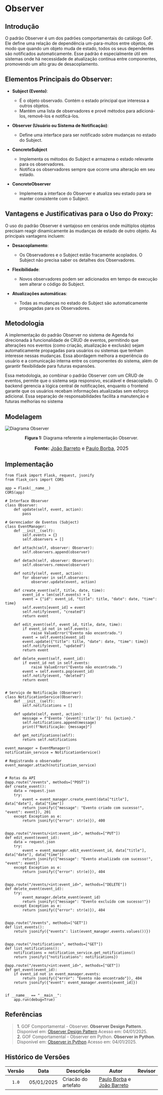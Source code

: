 # Observer

## Introdução

O padrão Observer é um dos padrões comportamentais do catálogo GoF. Ele define uma relação de dependência um-para-muitos entre objetos, de modo que quando um objeto muda de estado, todos os seus dependentes são notificados automaticamente. Esse padrão é especialmente útil em sistemas onde há necessidade de atualização contínua entre componentes, promovendo um alto grau de desacoplamento.

## Elementos Principais do Observer:

- **Subject (Evento)**: 
    - É o objeto observado. Contém o estado principal que interessa a outros objetos.
    - Mantém uma lista de observadores e provê métodos para adicioná-los, removê-los e notificá-los.
  
- **Observer (Usuário ou Sistema de Notificação)**: 
    - Define uma interface para ser notificado sobre mudanças no estado do Subject.

- **ConcreteSubject**
    - Implementa os métodos do Subject e armazena o estado relevante para os observadores.
    - Notifica os observadores sempre que ocorre uma alteração em seu estado.

- **ConcreteObserver**
    - Implementa a interface do Observer e atualiza seu estado para se manter consistente com o Subject.

## Vantagens e Justificativas para o Uso do Proxy:

O uso do padrão Observer é vantajoso em cenários onde múltiplos objetos precisam reagir dinamicamente às mudanças de estado de outro objeto. As principais vantagens incluem:

- **Desacoplamento**: 
    - Os Observadores e o Subject estão fracamente acoplados. O Subject não precisa saber os detalhes dos Observadores.

- **Flexibilidade**: 
    - Novos observadores podem ser adicionados em tempo de execução sem alterar o código do Subject.

- **Atualizações automáticas**: 
    - Todas as mudanças no estado do Subject são automaticamente propagadas para os Observadores.

## Metodologia

A implementação do padrão Observer no sistema de Agenda foi direcionada à funcionalidade de CRUD de eventos, permitindo que alterações nos eventos (como criação, atualização e exclusão) sejam automaticamente propagadas para usuários ou sistemas que tenham interesse nessas mudanças. Essa abordagem melhora a experiência do usuário e a comunicação interna entre os componentes do sistema, além de garantir flexibilidade para futuras expansões.

Essa metodologia, ao combinar o padrão Observer com um CRUD de eventos, permite que o sistema seja responsivo, escalável e desacoplado. O backend gerencia a lógica central de notificações, enquanto o frontend garante que os usuários recebam informações atualizadas sem esforço adicional. Essa separação de responsabilidades facilita a manutenção e futuras melhorias no sistema

## Modelagem

![Diagrama Observer](https://github.com/UnBArqDsw2024-2/2024.2_G6_Agenda_Entega_03/blob/528378b2ced4579f90c408a871dcd6aa44e8d440/docs/PadroesDeProjeto/images/observer.png)

<p style="text-align: center"><b>Figura 1:</b> Diagrama referente a implementação Observer.</p>
<div align="center">

</div>
<font size="3"><p style="text-align: center"><b>Fonte:</b> <a href="https://github.com/JoaoBarreto03">João Barreto</a> e <a href="https://github.com/paulohborba">Paulo Borba</a>, 2025</p></font>

## Implementação

    from flask import Flask, request, jsonify
    from flask_cors import CORS

    app = Flask(__name__)
    CORS(app)

    # Interface Observer
    class Observer:
        def update(self, event, action):
            pass

    # Gerenciador de Eventos (Subject)
    class EventManager:
        def __init__(self):
            self.events = {}
            self.observers = []

        def attach(self, observer: Observer):
            self.observers.append(observer)

        def detach(self, observer: Observer):
            self.observers.remove(observer)

        def notify(self, event, action):
            for observer in self.observers:
                observer.update(event, action)

        def create_event(self, title, date, time):
            event_id = len(self.events) + 1
            event = {"id": event_id, "title": title, "date": date, "time": time}
            self.events[event_id] = event
            self.notify(event, "created")
            return event

        def edit_event(self, event_id, title, date, time):
            if event_id not in self.events:
                raise ValueError("Evento não encontrado.")
            event = self.events[event_id]
            event.update({"title": title, "date": date, "time": time})
            self.notify(event, "updated")
            return event

        def delete_event(self, event_id):
            if event_id not in self.events:
                raise ValueError("Evento não encontrado.")
            event = self.events.pop(event_id)
            self.notify(event, "deleted")
            return event


    # Serviço de Notificação (Observer)
    class NotificationService(Observer):
        def __init__(self):
            self.notifications = []

        def update(self, event, action):
            message = f"Evento '{event['title']}' foi {action}."
            self.notifications.append(message)
            print(f"Notificação: {message}")

        def get_notifications(self):
            return self.notifications

    event_manager = EventManager()
    notification_service = NotificationService()

    # Registrando o observador
    event_manager.attach(notification_service)


    # Rotas da API
    @app.route("/events", methods=["POST"])
    def create_event():
        data = request.json
        try:
            event = event_manager.create_event(data["title"], data["date"], data["time"])
            return jsonify({"message": "Evento criado com sucesso!", "event": event}), 201
        except Exception as e:
            return jsonify({"error": str(e)}), 400


    @app.route("/events/<int:event_id>", methods=["PUT"])
    def edit_event(event_id):
        data = request.json
        try:
            event = event_manager.edit_event(event_id, data["title"], data["date"], data["time"])
            return jsonify({"message": "Evento atualizado com sucesso!", "event": event})
        except Exception as e:
            return jsonify({"error": str(e)}), 404


    @app.route("/events/<int:event_id>", methods=["DELETE"])
    def delete_event(event_id):
        try:
            event_manager.delete_event(event_id)
            return jsonify({"message": "Evento excluído com sucesso!"})
        except Exception as e:
            return jsonify({"error": str(e)}), 404


    @app.route("/events", methods=["GET"])
    def list_events():
        return jsonify({"events": list(event_manager.events.values())})


    @app.route("/notifications", methods=["GET"])
    def list_notifications():
        notifications = notification_service.get_notifications()
        return jsonify({"notifications": notifications})

    @app.route("/events/<int:event_id>", methods=["GET"])
    def get_event(event_id):
        if event_id not in event_manager.events:
            return jsonify({"error": "Evento não encontrado"}), 404
        return jsonify({"event": event_manager.events[event_id]})


    if __name__ == "__main__":
        app.run(debug=True)


## Referências
> <a>1.</a> GOF Comportamental - Observer. **Observer Design Pattern**. Disponível em: [Observer Design Pattern](https://sourcemaking.com/design_patterns/observer)  Acesso em: 04/01/2025. <br>
> <a>2.</a> GOF Comportamental - Observer em Python. **Observer in Python**. Disponível em: [Observer in Python](https://sourcemaking.com/design_patterns/proxy/python/1)  Acesso em: 04/01/2025. <br>

## Histórico de Versões

| Versão | Data | Descrição | Autor | Revisor |
| :----: | ---- | --------- | ----- | ------- |
| `1.0`  | 05/01/2025 | Criacão do artefato | [Paulo Borba](https://github.com/paulohborba) e [João Barreto](https://github.com/JoaoBarreto03) |  |
